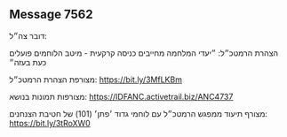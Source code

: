 ## Message 7562

דובר צה״ל: 

הצהרת הרמטכ״ל: ״יעדי המלחמה מחייבים כניסה קרקעית - מיטב הלוחמים פועלים כעת בעזה״ 

מצורפת הצהרת הרמטכ״ל: https://bit.ly/3MfLKBm

מצורפות תמונות בנושא: https://IDFANC.activetrail.biz/ANC4737

מצורף תיעוד ממפגש הרמטכ״ל עם לוחמי גדוד ׳פתן׳ (101) של חטיבת הצנחנים: https://bit.ly/3tRoXW0

